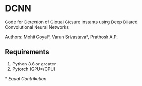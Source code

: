 # DCNN

Code for Detection of Glottal Closure Instants using Deep Dilated Convolutional Neural Networks

Authors: Mohit Goyal\*, Varun Srivastava\*, Prathosh A.P.


## Requirements
1. Python 3.6 or greater
2. Pytorch (GPU*/CPU)

\* _Equal Contribution_
